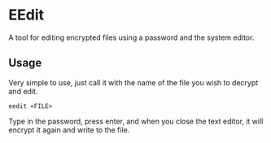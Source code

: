 # EEdit

A tool for editing encrypted files using a password and the
system editor.

## Usage

Very simple to use, just call it with the name of the file you wish to
decrypt and edit.

```
eedit <FILE>
```

Type in the password, press enter, and when you close the text editor,
it will encrypt it again and write to the file.
